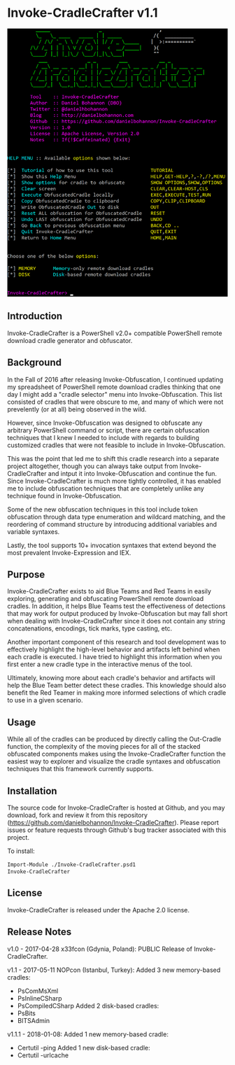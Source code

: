 Invoke-CradleCrafter v1.1
===============

![Invoke-CradleCrafter Screenshot](https://github.com/danielbohannon/danielbohannon.github.io/blob/master/Invoke-CradleCrafter%20Screenshot.png)

Introduction
------------
Invoke-CradleCrafter is a PowerShell v2.0+ compatible PowerShell remote
download cradle generator and obfuscator.

Background
----------
In the Fall of 2016 after releasing Invoke-Obfuscation, I continued updating
my spreadsheet of PowerShell remote download cradles thinking that one day I
might add a "cradle selector" menu into Invoke-Obfuscation. This list 
consisted of cradles that were obscure to me, and many of which were not 
prevelently (or at all) being observed in the wild.

However, since Invoke-Obfuscation was designed to obfuscate any arbitrary 
PowerShell command or script, there are certain obfuscation techniques that 
I knew I needed to include with regards to building customized cradles that 
were not feasible to include in Invoke-Obfuscation.

This was the point that led me to shift this cradle research into a separate
project altogether, though you can always take output from Invoke-
CradleCrafter and intput it into Invoke-Obfuscation and continue the fun.
Since Invoke-CradleCrafter is much more tightly controlled, it has enabled 
me to include obfuscation techniques that are completely unlike any 
technique found in Invoke-Obfuscation.

Some of the new obfuscation techniques in this tool include token 
obfuscation through data type enumeration and wildcard matching, and the 
reordering of command structure by introducing additional variables and 
variable syntaxes.

Lastly, the tool supports 10+ invocation syntaxes that extend beyond the 
most prevalent Invoke-Expression and IEX.

Purpose
-------
Invoke-CradleCrafter exists to aid Blue Teams and Red Teams in easily 
exploring, generating and obfuscating PowerShell remote download cradles.
In addition, it helps Blue Teams test the effectiveness of detections that 
may work for output produced by Invoke-Obfuscation but may fall short when
dealing with Invoke-CradleCrafter since it does not contain any string
concatenations, encodings, tick marks, type casting, etc.

Another important component of this research and tool development was to 
effectively highlight the high-level behavior and artifacts left behind 
when each cradle is executed. I have tried to highlight this information 
when you first enter a new cradle type in the interactive menus of the tool.

Ultimately, knowing more about each cradle's behavior and artifacts will 
help the Blue Team better detect these cradles. This knowledge should also
benefit the Red Teamer in making more informed selections of which cradle 
to use in a given scenario.

Usage
-----
While all of the cradles can be produced by directly calling the Out-Cradle
function, the complexity of the moving pieces for all of the stacked 
obfuscated components makes using the Invoke-CradleCrafter function the 
easiest way to explorer and visualize the cradle syntaxes and obfuscation 
techniques that this framework currently supports.

Installation
------------
The source code for Invoke-CradleCrafter is hosted at Github, and you may
download, fork and review it from this repository
(https://github.com/danielbohannon/Invoke-CradleCrafter). Please report issues
or feature requests through Github's bug tracker associated with this project.

To install:

	Import-Module ./Invoke-CradleCrafter.psd1
	Invoke-CradleCrafter

License
-------
Invoke-CradleCrafter is released under the Apache 2.0 license.

Release Notes
-------------
v1.0 - 2017-04-28 x33fcon (Gdynia, Poland): PUBLIC Release of Invoke-CradleCrafter.

v1.1 - 2017-05-11 NOPcon (Istanbul, Turkey):
Added 3 new memory-based cradles:
- PsComMsXml
- PsInlineCSharp
- PsCompiledCSharp
Added 2 disk-based cradles:
- PsBits
- BITSAdmin

v1.1.1 - 2018-01-08:
Added 1 new memory-based cradle:
- Certutil -ping
Added 1 new disk-based cradle:
- Certutil -urlcache
